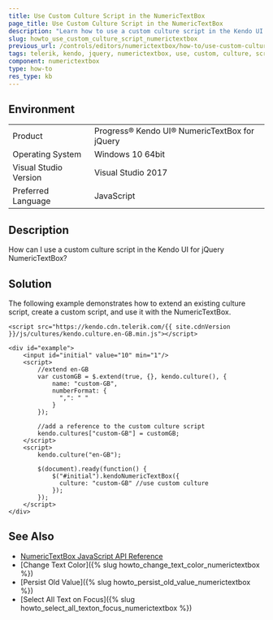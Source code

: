 ```yaml
---
title: Use Custom Culture Script in the NumericTextBox
page_title: Use Custom Culture Script in the NumericTextBox
description: "Learn how to use a custom culture script in the Kendo UI NumericTextBox component."
slug: howto_use_custom_culture_script_numerictextbox
previous_url: /controls/editors/numerictextbox/how-to/use-custom-culture
tags: telerik, kendo, jquery, numerictextbox, use, custom, culture, script
component: numerictextbox
type: how-to
res_type: kb
---
```


## Environment

<table>
 <tr>
  <td>Product</td>
  <td>Progress® Kendo UI® NumericTextBox for jQuery</td>
 </tr>
 <tr>
  <td>Operating System</td>
  <td>Windows 10 64bit</td>
 </tr>
 <tr>
  <td>Visual Studio Version</td>
  <td>Visual Studio 2017</td>
 </tr>
 <tr>
  <td>Preferred Language</td>
  <td>JavaScript</td>
 </tr>
</table>

## Description

How can I use a custom culture script in the Kendo UI for jQuery NumericTextBox?

## Solution

The following example demonstrates how to extend an existing culture script, create a custom script, and use it with the NumericTextBox.



```dojo
<script src="https://kendo.cdn.telerik.com/{{ site.cdnVersion }}/js/cultures/kendo.culture.en-GB.min.js"></script>

<div id="example">
    <input id="initial" value="10" min="1"/>
    <script>
        //extend en-GB
        var customGB = $.extend(true, {}, kendo.culture(), {
            name: "custom-GB",
            numberFormat: {
              ",": " "
            }
        });

        //add a reference to the custom culture script
        kendo.cultures["custom-GB"] = customGB;
    </script>
    <script>
        kendo.culture("en-GB");

        $(document).ready(function() {
            $("#initial").kendoNumericTextBox({
              culture: "custom-GB" //use custom culture
            });
        });
    </script>
</div>
```

## See Also

* [NumericTextBox JavaScript API Reference](/api/javascript/ui/numerictextbox)
* [Change Text Color]({% slug howto_change_text_color_numerictextbox %})
* [Persist Old Value]({% slug howto_persist_old_value_numerictextbox %})
* [Select All Text on Focus]({% slug howto_select_all_texton_focus_numerictextbox %})
